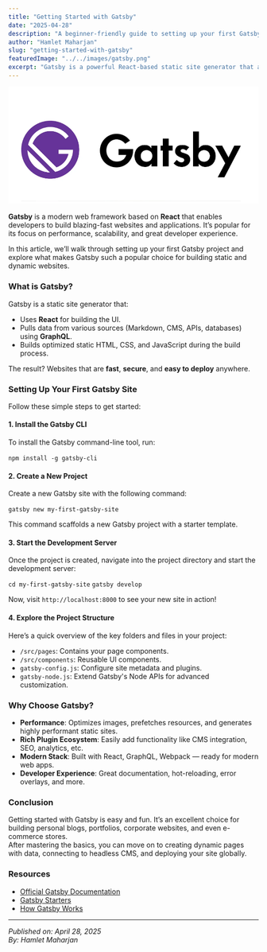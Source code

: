 ```yaml
---
title: "Getting Started with Gatsby"
date: "2025-04-28"
description: "A beginner-friendly guide to setting up your first Gatsby site and understanding how Gatsby works."
author: "Hamlet Maharjan"
slug: "getting-started-with-gatsby"
featuredImage: "../../images/gatsby.png"
excerpt: "Gatsby is a powerful React-based static site generator that allows developers to build fast, secure, and scalable websites. This guide walks you through creating your first Gatsby site from scratch."
---
```


![gatsby](../../images/gatsby.png)

**Gatsby** is a modern web framework based on **React** that enables developers to build blazing-fast websites and applications. It’s popular for its focus on performance, scalability, and great developer experience.

In this article, we’ll walk through setting up your first Gatsby project and explore what makes Gatsby such a popular choice for building static and dynamic websites.

### What is Gatsby?

Gatsby is a static site generator that:

- Uses **React** for building the UI.
- Pulls data from various sources (Markdown, CMS, APIs, databases) using **GraphQL**.
- Builds optimized static HTML, CSS, and JavaScript during the build process.

The result? Websites that are **fast**, **secure**, and **easy to deploy** anywhere.

### Setting Up Your First Gatsby Site

Follow these simple steps to get started:

#### 1. Install the Gatsby CLI

To install the Gatsby command-line tool, run:

`npm install -g gatsby-cli`

#### 2. Create a New Project

Create a new Gatsby site with the following command:

`gatsby new my-first-gatsby-site`

This command scaffolds a new Gatsby project with a starter template.

#### 3. Start the Development Server

Once the project is created, navigate into the project directory and start the development server:

`cd my-first-gatsby-site`
`gatsby develop`

Now, visit `http://localhost:8000` to see your new site in action!

#### 4. Explore the Project Structure

Here’s a quick overview of the key folders and files in your project:

- `/src/pages`: Contains your page components.
- `/src/components`: Reusable UI components.
- `gatsby-config.js`: Configure site metadata and plugins.
- `gatsby-node.js`: Extend Gatsby's Node APIs for advanced customization.

### Why Choose Gatsby?

- **Performance**: Optimizes images, prefetches resources, and generates highly performant static sites.
- **Rich Plugin Ecosystem**: Easily add functionality like CMS integration, SEO, analytics, etc.
- **Modern Stack**: Built with React, GraphQL, Webpack — ready for modern web apps.
- **Developer Experience**: Great documentation, hot-reloading, error overlays, and more.

### Conclusion

Getting started with Gatsby is easy and fun. It’s an excellent choice for building personal blogs, portfolios, corporate websites, and even e-commerce stores.  
After mastering the basics, you can move on to creating dynamic pages with data, connecting to headless CMS, and deploying your site globally.

### Resources

- [Official Gatsby Documentation](https://www.gatsbyjs.com/docs/)
- [Gatsby Starters](https://www.gatsbyjs.com/starters/)
- [How Gatsby Works](https://www.gatsbyjs.com/docs/how-gatsby-works/)

---

_Published on: April 28, 2025_  
_By: Hamlet Maharjan_
